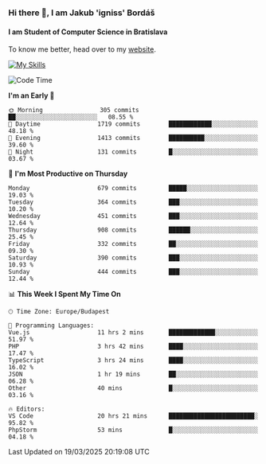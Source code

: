 ### Hi there 👋, I am Jakub 'igniss' Bordáš

#### I am Student of Computer Science in Bratislava
To know me better, head over to my [website](https://bordas.sk).

[![My Skills](https://skillicons.dev/icons?i=js,typescript,html,css,figma,svelte,vue,next,postgresql,nest,express,nodejs)](https://bordas.sk)


<!--START_SECTION:waka-->
![Code Time](http://img.shields.io/badge/Code%20Time-1%2C742%20hrs%2010%20mins-blue)

**I'm an Early 🐤** 

```text
🌞 Morning                305 commits         ██░░░░░░░░░░░░░░░░░░░░░░░   08.55 % 
🌆 Daytime                1719 commits        ████████████░░░░░░░░░░░░░   48.18 % 
🌃 Evening                1413 commits        ██████████░░░░░░░░░░░░░░░   39.60 % 
🌙 Night                  131 commits         █░░░░░░░░░░░░░░░░░░░░░░░░   03.67 % 
```
📅 **I'm Most Productive on Thursday** 

```text
Monday                   679 commits         █████░░░░░░░░░░░░░░░░░░░░   19.03 % 
Tuesday                  364 commits         ███░░░░░░░░░░░░░░░░░░░░░░   10.20 % 
Wednesday                451 commits         ███░░░░░░░░░░░░░░░░░░░░░░   12.64 % 
Thursday                 908 commits         ██████░░░░░░░░░░░░░░░░░░░   25.45 % 
Friday                   332 commits         ██░░░░░░░░░░░░░░░░░░░░░░░   09.30 % 
Saturday                 390 commits         ███░░░░░░░░░░░░░░░░░░░░░░   10.93 % 
Sunday                   444 commits         ███░░░░░░░░░░░░░░░░░░░░░░   12.44 % 
```


📊 **This Week I Spent My Time On** 

```text
🕑︎ Time Zone: Europe/Budapest

💬 Programming Languages: 
Vue.js                   11 hrs 2 mins       █████████████░░░░░░░░░░░░   51.97 % 
PHP                      3 hrs 42 mins       ████░░░░░░░░░░░░░░░░░░░░░   17.47 % 
TypeScript               3 hrs 24 mins       ████░░░░░░░░░░░░░░░░░░░░░   16.02 % 
JSON                     1 hr 19 mins        ██░░░░░░░░░░░░░░░░░░░░░░░   06.28 % 
Other                    40 mins             █░░░░░░░░░░░░░░░░░░░░░░░░   03.16 % 

🔥 Editors: 
VS Code                  20 hrs 21 mins      ████████████████████████░   95.82 % 
PhpStorm                 53 mins             █░░░░░░░░░░░░░░░░░░░░░░░░   04.18 % 
```


 Last Updated on 19/03/2025 20:19:08 UTC
<!--END_SECTION:waka-->
